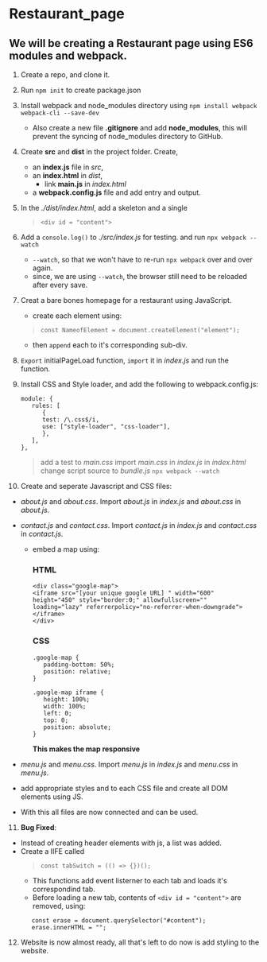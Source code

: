 # Restaurant_page

## We will be creating a Restaurant page using ES6 modules and webpack.

1. Create a repo, and clone it.

2. Run `npm init` to create package.json

3. Install webpack and node_modules directory using `npm install webpack webpack-cli --save-dev`

   - Also create a new file **.gitignore** and add **node_modules**, this will prevent the syncing of node_modules directory to GitHub.

4. Create **src** and **dist** in the project folder. Create,

   - an **index.js** file in _src_,
   - an **index.html** in _dist_,
     - link **main.js** in _index.html_
   - a **webpack.config.js** file and add entry and output.

5. In the _./dist/index.html_, add a skeleton and a single
   > `<div id = "content">`

6. Add a `console.log()` to _./src/index.js_ for testing. and run `npx webpack --watch`
    - `--watch`, so that we won't have to re-run `npx webpack` over and over again. 
    - since, we are using `--watch`, the browser still need to be reloaded after every save.

7. Creat a bare bones homepage for a restaurant using JavaScript.
    - create each element using: 
    > `const NameofElement = document.createElement("element");`
    - then `append` each to it's corresponding sub-div. 

8. `Export` initialPageLoad function, `import` it in _index.js_ and run the function.

9. Install CSS and Style loader, and add the following to webpack.config.js:
   ```
   module: {
      rules: [
         {
         test: /\.css$/i,
         use: ["style-loader", "css-loader"],
         },
      ],
   },
   ```
   > add a test to _main.css_
   > import _main.css_ in _index.js_
   > in _index.html_ change script source to _bundle.js_
   > `npx webpack --watch`

10. Create and seperate Javascript and CSS files:
   - _about.js_ and _about.css_. Import _about.js_ in  _index.js_ and _about.css_ in  _about.js_. 
   - _contact.js_ and _contact.css_. Import _contact.js_ in  _index.js_ and _contact.css_ in  _contact.js_.
      - embed a map using:
         ### HTML 
         ```
         <div class="google-map">
         <iframe src="[your unique google URL] " width="600" height="450" style="border:0;" allowfullscreen="" loading="lazy" referrerpolicy="no-referrer-when-downgrade"></iframe>
         </div>
         ```
         ### CSS
         ```
         .google-map {
            padding-bottom: 50%;
            position: relative;
         }

         .google-map iframe {
            height: 100%;
            width: 100%;
            left: 0;
            top: 0;
            position: absolute;
         }
         ```
         **This makes the map responsive**

   - _menu.js_ and _menu.css_. Import _menu.js_ in  _index.js_ and _menu.css_ in  _menu.js_.
   - add appropriate styles and to each CSS file and create all DOM elements using JS.
   - With this all files are now connected and can be used. 

11. **Bug Fixed**: 
   - Instead of creating header elements with js, a list was added. 
   - Create a IIFE called 
      >  `const tabSwitch = (() => {})();` 
      - This functions add event listerner to each tab and loads it's correspondind tab.
      - Before loading a new tab, contents of `<div id = "content">` are removed, using: 
      ```
         const erase = document.querySelector("#content");
         erase.innerHTML = "";
      ```

12. Website is now almost ready, all that's left to do now is add styling to the website. 